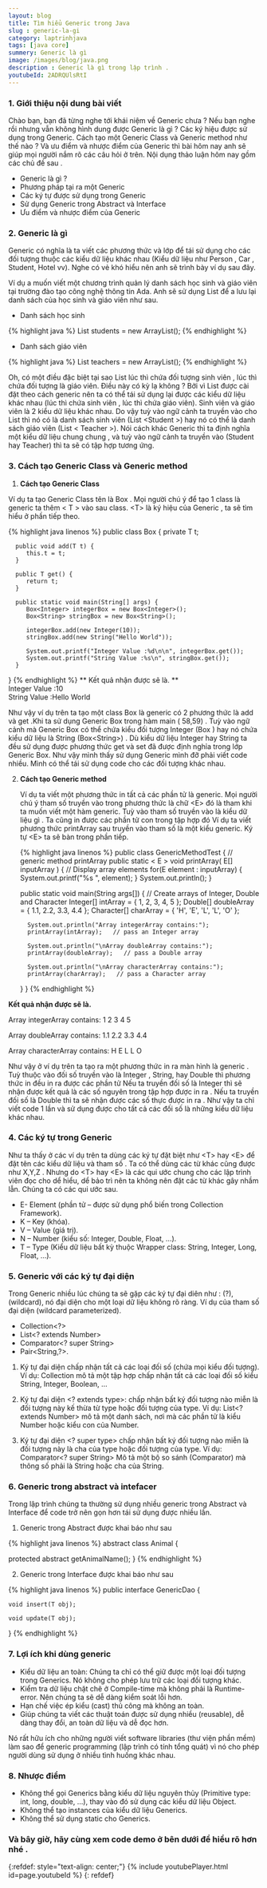 ```yaml
---
layout: blog
title: Tìm hiểu Generic trong Java 
slug : generic-la-gi
category: laptrinhjava
tags: [java core]
summery: Generic là gì 
image: /images/blog/java.png
description : Generic là gì trong lập trình .
youtubeId: 2ADRQUlsRtI
---
```


### **1. Giới thiệu nội dung bài viết**

Chào bạn, bạn đã từng nghe tới khái niệm về Generic chưa ? Nếu bạn nghe rồi nhưng vẫn không hình dung được 
Generic là gì ? Các ký hiệu được sử dụng trong Generic. Cách tạo một Generic Class và Generic method như thế nào ? Và ưu điểm và nhược 
điểm của Generic thì bài hôm nay anh sẽ giúp mọi người nắm rõ các câu hỏi ở trên. Nội dụng thảo luận hôm nay gồm các chủ đề sau . 

- Generic là gì ?
- Phương pháp tại ra một Generic
- Các ký tự được sử dụng trong Generic
- Sử dụng Generic trong Abstract và Interface
- Ưu điểm và nhược điểm của Generic 
 
### **2. Generic là gì**

Generic có nghĩa là ta viết các phương thức và lớp để tái sử dụng cho các đối tượng thuộc các kiểu dữ liệu khác nhau (Kiểu dữ liệu như Person , Car , Student, Hotel vv).
Nghe có vẻ khó hiểu nên anh sẽ trình bày ví dụ sau đây. 

Ví dụ a muốn viết một chương trình quản lý danh sách  học sinh và giáo viên tại trường đào tạo 
công nghệ thông tin Ada. Anh sẽ sử dụng List để a lưu lại danh sách của học sinh và giáo viên như sau.

- Danh sách học sinh 

{% highlight java  %}
List<Student> students = new ArrayList<Student>();
{% endhighlight %}

- Danh sách giáo viên 

{% highlight java  %}
List<Teacher> teachers = new ArrayList<Teacher>();
{% endhighlight %}

Oh, có một điều đặc biệt tại sao List lúc thì chứa đối tượng sinh viên , lúc thì chứa đối tượng là giáo viên. Điều này có kỳ lạ không ?
Bởi vì List được cài đặt theo cách generic nên ta có thể tái sử dụng lại được các kiểu dữ liệu khác nhau  (lúc thì chứa sinh viên , lúc thì chứa giáo viên). Sinh viên và giáo viên
là 2 kiểu dữ liệu khác nhau. Do vậy tuỳ vào ngữ cảnh ta truyền vào cho List thì nó có là danh sách sinh viên (List \<Student \>) hay nó có thể là danh sách giáo viên  (List \< Teacher \>). 
Nói cách khác Generic thì ta định nghĩa một kiểu dữ liệu chung chung , và tuỳ vào ngữ cảnh ta truyền vào (Student hay Teacher) thì ta sẽ có tập hợp tương ứng. 

### **3. Cách tạo Generic Class và Generic method**

1. **Cách tạo Generic Class**

Ví dụ ta tạo  Generic Class tên là  Box . Mọi người chú ý để tạo 1 class là generic ta thêm \< T \> vào sau class. \<T\> là ký hiệu của Generic , ta sẽ tìm hiểu ở phần tiếp theo.

   {% highlight java linenos %}
   public class Box<T> {
      private T t;
   
      public void add(T t) {
         this.t = t;
      }
   
      public T get() {
         return t;
      }
   
      public static void main(String[] args) {
         Box<Integer> integerBox = new Box<Integer>();
         Box<String> stringBox = new Box<String>();
       
         integerBox.add(new Integer(10));
         stringBox.add(new String("Hello World"));
   
         System.out.printf("Integer Value :%d\n\n", integerBox.get());
         System.out.printf("String Value :%s\n", stringBox.get());
      }
   }
   {% endhighlight %}
  ** Kết quả nhận được sẽ là. ** <br>
   Integer Value :10 <br>
   String Value :Hello World <br>
   
Như vậy ví dụ trên ta tạo một class Box là generic có 2 phương thức là add và get .Khi ta sử dụng Generic Box trong hàm main ( 58,59)  . Tuỳ vào ngữ cảnh mà Generic Box  có thể chứa kiểu đối tượng Integer (Box<Integer> ) hay nó
chứa kiểu dữ liệu là String (Box\<String\>) . Dù kiểu dữ liệu Integer hay String ta đều sử dụng được phương thức get và set đã được định nghỉa trong lớp Generic Box. Như vậy mình thấy
sử dụng Generic mình đỡ phải viết code nhiều. Mình có thể tái sử dụng code cho các đối tượng khác nhau. 

2. **Cách tạo Generic method**

   Ví dụ ta viết một phương thức in tất cả các phần tử là generic. Mọi người chú ý tham số truyền vào trong phương thức là chữ \<E\> đó là tham khi ta muốn viết một hàm generic.
   Tuỳ vào tham số truyền vào là kiểu dữ liệu gì . Ta cũng in được các phần tử con trong tập hợp đó
   Ví dụ ta viết phương thức printArray sau truyền vào tham số là một kiểu generic. Ký tự \<E\> ta sẽ bàn trong phần tiếp. 

   {% highlight java linenos %}
   public class GenericMethodTest {
      // generic method printArray
      public static < E > void printArray( E[] inputArray ) {
         // Display array elements
         for(E element : inputArray) {
            System.out.printf("%s ", element);
         }
         System.out.println();
      }
   
      public static void main(String args[]) {
         // Create arrays of Integer, Double and Character
         Integer[] intArray = { 1, 2, 3, 4, 5 };
         Double[] doubleArray = { 1.1, 2.2, 3.3, 4.4 };
         Character[] charArray = { 'H', 'E', 'L', 'L', 'O' };
   
         System.out.println("Array integerArray contains:");
         printArray(intArray);   // pass an Integer array
   
         System.out.println("\nArray doubleArray contains:");
         printArray(doubleArray);   // pass a Double array
   
         System.out.println("\nArray characterArray contains:");
         printArray(charArray);   // pass a Character array
      }
   }
   {% endhighlight %}
   
 **Kết quả nhận được sẽ là.** <br>
 
   Array integerArray contains:
   1 2 3 4 5 
   
   Array doubleArray contains:
   1.1 2.2 3.3 4.4 
   
   Array characterArray contains:
   H E L L O
   
Như vậy ở ví dụ trên ta tạo ra một phương thức in ra màn hình là generic . Tuỳ thuộc vào đối số truyền vào là Integer , String, hay Double thì phương thức in đều in ra được các phần tử
Nếu ta truyền  đối số là Integer thì sẽ nhận được kết quả là các số nguyên trong tập hợp được in ra  . Nếu ta truyền đối số là  Double thì ta sẽ nhận được các số thực được in ra . Như vậy ta chỉ viết code 1 lần và sử dụng được cho tất
cả các đối số là những kiểu dữ liệu khác nhau.


### **4. Các ký tự trong Generic**

Như ta thấy ở các ví dụ trên ta dùng các ký tự đặt biệt như \<T\> hay \<E\> để đặt tên các kiểu dữ liệu và  tham số . Ta có thể dùng các từ khác cũng được như X,Y,Z . Nhưng do  \<T\> hay \<E\> 
là các qui ước chung cho các lập trình viên đọc cho dể hiểu, dể bảo trì nên ta không nên đặt các từ khác gây nhầm lẫn. Chúng ta có các qui ước sau.
+ E- Element (phần tử – được sử dụng phổ biến trong Collection Framework).
+ K – Key (khóa).
+ V – Value (giá trị).
+ N – Number (kiểu số: Integer, Double, Float, …).
+ T – Type (Kiểu dữ liệu bất kỳ thuộc Wrapper class: String, Integer, Long, Float, …).

### **5. Generic với các ký tự đại diện**

Trong Generic nhiều lúc chúng ta sẽ gặp các ký tự đại diên như : (?),(wildcard), nó đại diện cho một loại dữ liệu  không rõ ràng.
Ví dụ của tham số đại diện (wildcard parameterized).

- Collection<?> 
- List<? extends Number>
- Comparator<? super String>
- Pair<String,?>.

1. Ký tự đại diện <?> chấp nhận tất cả các loại đối số (chứa mọi kiểu đối tượng). 
Ví dụ: Collection<?> mô tả một tập hợp chấp nhận tất cả các loại đối số kiểu String, Integer, Boolean, …

2. Ký tự đại diện <? extends type>: chấp nhận bất ký đối tượng nào miễn là đối tượng này kế thừa từ type hoặc đối tượng của type. 
Ví dụ: List<? extends Number> mô tả một danh sách, nơi mà các phần tử là kiểu Number hoặc kiểu con của Number.

3. Ký tự đại diện <? super type> chấp nhận bất ký đối tượng nào miễn là đối tượng này là cha của type hoặc đối tượng của type. 
Ví dụ: Comparator<? super String> Mô tả một bộ so sánh (Comparator) mà thông số phải là String hoặc cha của String.

### **6. Generic trong abstract và intefacer**

Trong lập trình chúng ta thường sử dụng nhiều generic trong Abstract và Interface để code trở nên gọn hơn tái sử dụng được  nhiều lần.

1. Generic trong Abstract được khai báo như sau 

{% highlight java linenos %}
abstract class Animal<T> {
   
protected abstract <T> getAnimalName();
}
{% endhighlight %}

2. Generic trong Interface được khai báo như sau 

{% highlight java linenos %}
public interface GenericDao<T> {
 
    void insert(T obj);
 
    void update(T obj);
 
}
{% endhighlight %}

### **7. Lợi ích khi dùng generic**

- Kiểu dữ liệu an toàn: Chúng ta chỉ có thể giữ được một loại đối tượng trong Generics. Nó không cho phép lưu trữ các loại đối tượng khác.
- Kiểm tra dữ liệu chặt chẽ ở Compile-time mà không phải là Runtime-error. Nên chúng ta sẽ dễ dàng kiểm soát lỗi hơn.
- Hạn chế việc ép kiểu (cast) thủ công mà không an toàn.
- Giúp chúng ta viết các thuật toán được sử dụng nhiều (reusable), dễ dàng thay đổi, an toàn dữ liệu và dễ đọc hơn. 

Nó rất hữu ích cho những người viết software libraries (thư viện phần mềm) làm sao để generic programming (lập trình có tính tổng quát) vì nó cho phép người dùng sử dụng ở nhiều tình huống khác nhau.

### **8. Nhược điểm**
 
- Không thể gọi Generics bằng kiểu dữ liệu nguyên thủy (Primitive type: int, long, double, …), thay vào đó sử dụng các kiểu dữ liệu Object. 
- Không thể tạo instances của kiểu dữ liệu Generics.
- Không thể sử dụng static cho Generics.

### Và bây giờ, hãy cùng xem code demo ở bên dưới để hiểu rõ hơn nhé . 

{:refdef: style="text-align: center;"}
{% include youtubePlayer.html id=page.youtubeId %}
{: refdef}